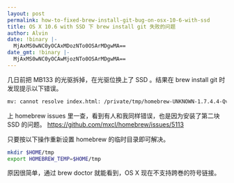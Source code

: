 ```yaml
---
layout: post
permalink: how-to-fixed-brew-install-git-bug-on-osx-10-6-with-ssd
title: OS X 10.6 with SSD 下 brew install git 失败的问题
author: Alvin
date: !binary |-
  MjAxMS0wNC0yOCAxMDozNTo0OSArMDgwMA==
date_gmt: !binary |-
  MjAxMS0wNC0yOCAwMjozNTo0OSArMDgwMA==
---
```

几日前把 MB133 的光驱拆掉，在光驱位换上了 SSD 。结果在 brew install git 时发现提示以下错误。

```bash
mv: cannot resolve index.html: /private/tmp/homebrew-UNKNOWN-1.7.4.4-QvlZ/git.html
```

上 homebrew issues 里一查，看到有人和我同样错误，也是因为安装了第二块 SSD 的问题。
<https://github.com/mxcl/homebrew/issues/5113>

只要按以下操作重新设置 homebrew 的临时目录即可解决。

```bash
mkdir $HOME/tmp
export HOMEBREW_TEMP=$HOME/tmp
```

原因很简单，通过 brew doctor 就能看到，OS X 现在不支持跨巻的符号链接。
